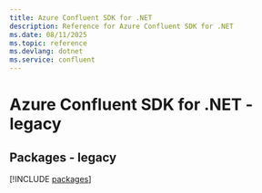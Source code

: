 ```yaml
---
title: Azure Confluent SDK for .NET
description: Reference for Azure Confluent SDK for .NET
ms.date: 08/11/2025
ms.topic: reference
ms.devlang: dotnet
ms.service: confluent
---
```

# Azure Confluent SDK for .NET - legacy
## Packages - legacy
[!INCLUDE [packages](confluent-index.md)]
